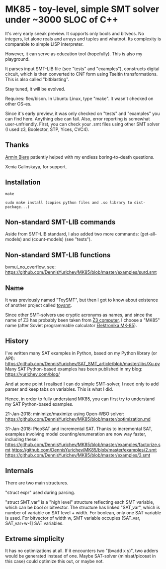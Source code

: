 # MK85 - toy-level, simple SMT solver under ~3000 SLOC of C++

It's very early sneak preview.
It supports only bools and bitvecs. No integers, let alone reals and arrays and tuples and whatnot.
Its complexity is comparable to simple LISP interpreter.

However, it can serve as education tool (hopefully).
This is also my playground.

It parses input SMT-LIB file (see "tests" and "examples"), constructs digital circuit, which is then converted to CNF form using Tseitin transformations.
This is also called "bitblasting".

Stay tuned, it will be evolved.

Requires: flex/bison.
In Ubuntu Linux, type "make".
It wasn't checked on other OS-es.

Since it's early preview, it was only checked on "tests" and "examples" you can find here.
Anything else can fail.
Also, error reporting is somewhat user-unfriendly.
First, you can check your .smt files using other SMT solver (I used z3, Boolector, STP, Yices, CVC4).

## Thanks

[Armin Biere](http://fmv.jku.at/biere/) patiently helped with my endless boring-to-death questions.

Xenia Galinskaya, for support.

## Installation

	make

	sudo make install (copies python files and .so library to dist-package...)

## Non-standard SMT-LIB commands

Aside from SMT-LIB standard, I also added two more commands: (get-all-models) and (count-models) (see "tests").

## Non-standard SMT-LIB functions

bvmul_no_overflow, see: https://github.com/DennisYurichev/MK85/blob/master/examples/surd.smt

## Name

It was previously named "ToySMT", but then I got to know about existence of another project called [toysmt](https://github.com/msakai/toysolver).

Since other SMT-solvers use cryptic acronyms as names, and since the name of Z3 has probably been taken from [Z3 computer](https://en.wikipedia.org/wiki/Z3_%28computer%29),
I choose a "MK85" name (after Soviet programmable calculator [Elektronika MK-85](http://www.leningrad.su/museum/show_calc.php?n=224)).

## History

I've written many SAT examples in Python, based on my Python library (or API):
https://github.com/DennisYurichev/SAT_SMT_article/blob/master/libs/Xu.py
Many SAT Python-based examples has been published in my blog: https://yurichev.com/blog/

And at some point I realised I can do simple SMT-solver, I need only to add parser and keep tabs on variables.
This is what I did.

Hence, in order to fully understand MK85, you can first try to understand my SAT Python-based examples.

21-Jan-2018: minimize/maximize using Open-WBO solver: https://github.com/DennisYurichev/MK85/blob/master/optimization.md

31-Jan-2018: PicoSAT and incremental SAT. Thanks to incremental SAT, examples involving model counting/enumeration are now way faster, including these:
https://github.com/DennisYurichev/MK85/blob/master/examples/factorize.smt
https://github.com/DennisYurichev/MK85/blob/master/examples/2.smt
https://github.com/DennisYurichev/MK85/blob/master/examples/3.smt

## Internals

There are two main structures.

"struct expr" used during parsing.

"struct SMT_var" is a "high level" structure reflecting each SMT variable, which can be bool or bitvector.
The structure has linked "SAT_var", which is number of variable on SAT level + width.
For boolean, only one SAT variable is used.
For bitvector of width w, SMT variable occupies [SAT_var, SAT_var+w-1] SAT variables.

## Extreme simplicity

It has no optimizations at all.
If it encounters two "(bvadd x y)", two adders would be generated instead of one.
Maybe SAT-solver (minisat/picosat in this case) could optimize this out, or maybe not.


